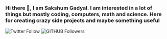 ### Hi there 👋, I am Sakshum Gadyal. I am interested in a lot of things but mostly coding, computers, math and science. Here for creating crazy side projects and maybe something useful
![Twitter Follow](https://img.shields.io/twitter/follow/__sxsm?style=social)
![GITHUB Followers](https://img.shields.io/github/followers/sxsmg?style=social)
<!--
**sxsmg/sxsmg** is a ✨ _special_ ✨ repository because its `README.md` (this file) appears on your GitHub profile.

Here are some ideas to get you started:

- 🔭 I’m currently working on ...
- 🌱 I’m currently learning ...
- 👯 I’m looking to collaborate on ...
- 🤔 I’m looking for help with ...
- 💬 Ask me about ...
- 📫 How to reach me: ...
- 😄 Pronouns: ...
- ⚡ Fun fact: ...
-->

